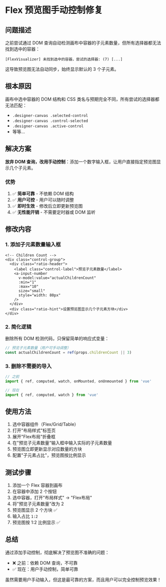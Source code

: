 # Flex 预览图手动控制修复

## 问题描述

之前尝试通过 DOM 查询自动检测画布中容器的子元素数量，但所有选择器都无法找到选中的容器：

```
[FlexVisualizer] 未找到选中的容器，尝试的选择器: (7) [...]
```

这导致预览图无法自动同步，始终显示默认的 3 个子元素。

## 根本原因

画布中选中容器的 DOM 结构和 CSS 类名与预期完全不同，所有尝试的选择器都无法匹配：

- `.designer-canvas .selected-control`
- `.designer-canvas .control-selected`
- `.designer-canvas .active-control`
- 等等...

## 解决方案

**放弃 DOM 查询，改用手动控制**：添加一个数字输入框，让用户直接指定预览图显示几个子元素。

### 优势

1. ✅ **简单可靠** - 不依赖 DOM 结构
2. ✅ **用户可控** - 用户可以随时调整
3. ✅ **即时生效** - 修改后立即更新预览图
4. ✅ **无性能开销** - 不需要定时器或 DOM 监听

## 修改内容

### 1. 添加子元素数量输入框

```vue
<!-- Children Count -->
<div class="control-group">
  <div class="ratio-header">
    <label class="control-label">预览子元素数量</label>
    <a-input-number
      v-model:value="actualChildrenCount"
      :min="1"
      :max="10"
      size="small"
      style="width: 80px"
    />
  </div>
  <div class="ratio-hint">设置预览图显示几个子元素方块</div>
</div>
```

### 2. 简化逻辑

删除所有 DOM 检测代码，只保留简单的响应式变量：

```typescript
// 预览子元素数量（用户可手动调整）
const actualChildrenCount = ref(props.childrenCount || 3)
```

### 3. 删除不需要的导入

```typescript
// 之前
import { ref, computed, watch, onMounted, onUnmounted } from 'vue'

// 现在
import { ref, computed, watch } from 'vue'
```

## 使用方法

1. 选中容器组件（Flex/Grid/Table）
2. 打开"布局样式"标签页
3. 展开"Flex布局"折叠框
4. 在"预览子元素数量"输入框中输入实际的子元素数量
5. 预览图立即更新显示对应数量的方块
6. 配置"子元素占比"，预览图按比例显示

## 测试步骤

1. 添加一个 Flex 容器到画布
2. 在容器中添加 2 个按钮
3. 选中容器，打开"布局样式" → "Flex布局"
4. 将"预览子元素数量"改为 2
5. 预览图显示 2 个方块 ✅
6. 输入占比 `1:2`
7. 预览图按 1:2 比例显示 ✅

## 总结

通过添加手动控制，彻底解决了预览图不准确的问题：

- ❌ 之前：依赖 DOM 查询，不可靠
- ✅ 现在：用户手动控制，简单可靠

虽然需要用户手动输入，但这是最可靠的方案，而且用户可以完全控制预览效果！
